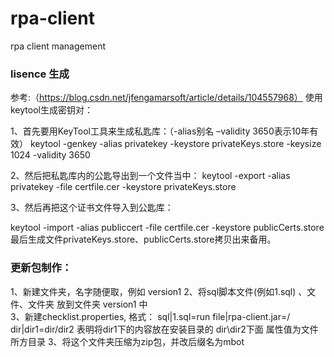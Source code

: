 # rpa-client
rpa client management

### lisence 生成 
参考:（https://blog.csdn.net/jfengamarsoft/article/details/104557968）
使用keytool生成密钥对：

1、首先要用KeyTool工具来生成私匙库：（-alias别名 –validity 3650表示10年有效）
keytool -genkey -alias privatekey -keystore privateKeys.store -keysize 1024 -validity 3650

2、然后把私匙库内的公匙导出到一个文件当中：
keytool -export -alias privatekey -file certfile.cer -keystore privateKeys.store

3、然后再把这个证书文件导入到公匙库：

keytool -import -alias publiccert -file certfile.cer -keystore publicCerts.store
最后生成文件privateKeys.store、publicCerts.store拷贝出来备用。


### 更新包制作：
1、新建文件夹，名字随便取，例如 version1
2、将sql脚本文件(例如1.sql) 、文件、文件夹 放到文件夹 version1 中  
3、新建checklist.properties, 格式：
sql|1.sql=run
file|rpa-client.jar=/
dir|dir1=dir/dir2   表明将dir1下的内容放在安装目录的 dir\dir2下面
属性值为文件所方目录
3、将这个文件夹压缩为zip包，并改后缀名为mbot
